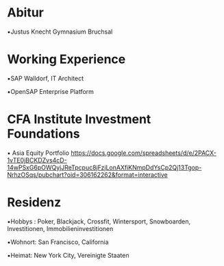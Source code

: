 # Abitur

▪︎Justus Knecht Gymnasium Bruchsal 

# Working Experience 

▪︎SAP Walldorf, IT Architect 

▪︎OpenSAP Enterprise Platform 

# CFA Institute Investment Foundations 

▪︎ Asia Equity Portfolio 
https://docs.google.com/spreadsheets/d/e/2PACX-1vTE0jBCKDZvs4cD-14wPSxG6pOWQyjJReTpcpuc8jFzjLonAXfiKNmpDdYsCp2Qj13Tgop-NrhzOSqs/pubchart?oid=306162262&format=interactive

# Residenz 

▪︎Hobbys : Poker, Blackjack, Crossfit, Wintersport, Snowboarden, Investitionen, Immobilieninvestitionen 

▪︎Wohnort: San Francisco, California 

▪︎Heimat: New York City, Vereinigte Staaten
